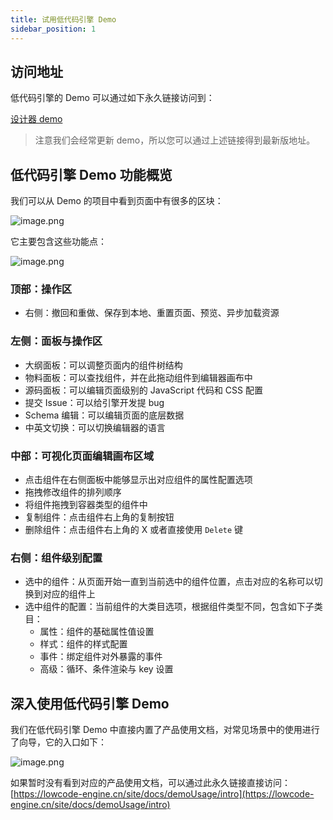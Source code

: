 ```yaml
---
title: 试用低代码引擎 Demo
sidebar_position: 1
---
```

## 访问地址

低代码引擎的 Demo 可以通过如下永久链接访问到：

[设计器 demo](https://lowcode-engine.cn/demo/demo-general/index.html)

> 注意我们会经常更新 demo，所以您可以通过上述链接得到最新版地址。


## 低代码引擎 Demo 功能概览

我们可以从 Demo 的项目中看到页面中有很多的区块：

![image.png](https://img.alicdn.com/imgextra/i2/O1CN01vlxdTD28c4JZcebbf_!!6000000007952-2-tps-3840-2160.png)

它主要包含这些功能点：

![image.png](https://img.alicdn.com/imgextra/i2/O1CN01QITHRY1sQaWzlvJv9_!!6000000005761-2-tps-3840-2160.png)

### 顶部：操作区

- 右侧：撤回和重做、保存到本地、重置页面、预览、异步加载资源
### 左侧：面板与操作区
- 大纲面板：可以调整页面内的组件树结构
- 物料面板：可以查找组件，并在此拖动组件到编辑器画布中
- 源码面板：可以编辑页面级别的 JavaScript 代码和 CSS 配置
- 提交 Issue：可以给引擎开发提 bug
- Schema 编辑：可以编辑页面的底层数据
- 中英文切换：可以切换编辑器的语言

### 中部：可视化页面编辑画布区域
- 点击组件在右侧面板中能够显示出对应组件的属性配置选项
- 拖拽修改组件的排列顺序
- 将组件拖拽到容器类型的组件中
- 复制组件：点击组件右上角的复制按钮
- 删除组件：点击组件右上角的 X 或者直接使用 `Delete` 键

### 右侧：组件级别配置
- 选中的组件：从页面开始一直到当前选中的组件位置，点击对应的名称可以切换到对应的组件上
- 选中组件的配置：当前组件的大类目选项，根据组件类型不同，包含如下子类目：
  - 属性：组件的基础属性值设置
  - 样式：组件的样式配置
  - 事件：绑定组件对外暴露的事件
  - 高级：循环、条件渲染与 key 设置

## 深入使用低代码引擎 Demo

我们在低代码引擎 Demo 中直接内置了产品使用文档，对常见场景中的使用进行了向导，它的入口如下：

![image.png](https://img.alicdn.com/imgextra/i3/O1CN01YU2LYS29YEbuLTtLL_!!6000000008079-2-tps-3070-1650.png)

如果暂时没有看到对应的产品使用文档，可以通过此永久链接直接访问：[https://lowcode-engine.cn/site/docs/demoUsage/intro](https://lowcode-engine.cn/site/docs/demoUsage/intro)
